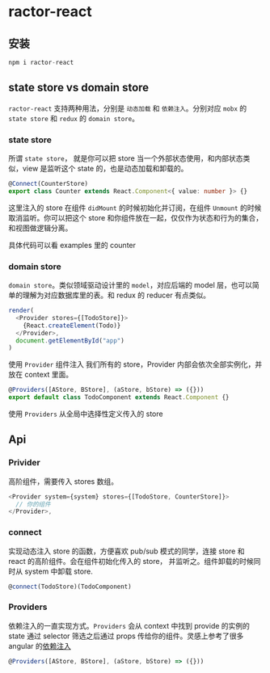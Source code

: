 # ractor-react

## 安装

```ts
npm i ractor-react
```

## state store vs domain store

`ractor-react` 支持两种用法，分别是 `动态加载` 和 `依赖注入`。分别对应 `mobx` 的 `state store` 和 `redux` 的 `domain store`。

### state store

所谓 `state store`， 就是你可以把 store 当一个外部状态使用，和内部状态类似，view 是监听这个 state 的，也是动态加载和卸载的。

```ts
@Connect(CounterStore)
export class Counter extends React.Component<{ value: number }> {}
```

这里注入的 store 在组件 `didMount` 的时候初始化并订阅，在组件 `Unmount` 的时候取消监听。你可以把这个 store 和你组件放在一起，仅仅作为状态和行为的集合，和视图做逻辑分离。

具体代码可以看 examples 里的 counter

### domain store

`domain store`。类似领域驱动设计里的 `model`，对应后端的 model 层，也可以简单的理解为对应数据库里的表。和 redux 的 reducer 有点类似。

```ts
render(
  <Provider stores={[TodoStore]}>
    {React.createElement(Todo)}
  </Provider>,
  document.getElementById("app")
)
```

使用 `Provider` 组件注入 我们所有的 store，Provider 内部会依次全部实例化，并放在 context 里面。

```ts
@Providers([AStore, BStore], (aStore, bStore) => ({}))
export default class TodoComponent extends React.Component {}
```

使用 `Providers` 从全局中选择性定义传入的 store

## Api

### Privider

高阶组件，需要传入 stores 数组。

```ts
<Provider system={system} stores={[TodoStore, CounterStore]}>
  // 你的组件
</Provider>,
```

### connect

实现动态注入 store 的函数，方便喜欢 pub/sub 模式的同学，连接 store 和 react 的高阶组件。会在组件初始化传入的 store， 并监听之。组件卸载的时候同时从 system 中卸载 store.

```ts
@connect(TodoStore)(TodoComponent)
```

### Providers

依赖注入的一直实现方式。`Providers` 会从 context 中找到 provide 的实例的 state 通过 selector 筛选之后通过 props 传给你的组件。灵感上参考了很多 angular 的[依赖注入](https://angular.io/guide/dependency-injection)

```ts
@Providers([AStore, BStore], (aStore, bStore) => ({}))
```
